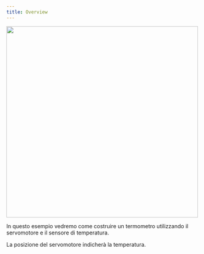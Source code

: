 ```yaml
---
title: Overview
---
```

<img src="./images/3.jpg" alt="" style="width: 500px;"/>

In questo esempio vedremo come costruire un termometro utilizzando il servomotore e il sensore di temperatura.

La posizione del servomotore indicherà la temperatura.
